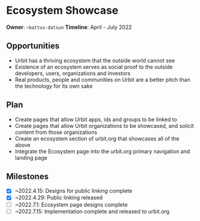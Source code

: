 # Ecosystem Showcase

**Owner**: `~battus-datsun`
**Timeline**: April - July 2022

## Opportunities

- Urbit has a thriving ecosystem that the outside world cannot see
- Existence of an ecosystem serves as social proof to the outside developers,
  users, organizations and investors
- Real products, people and communities on Urbit are a better pitch than the
  technology for its own sake

## Plan

- Create pages that allow Urbit apps, ids and groups to be linked to
- Create pages that allow Urbit organizations to be showcased, and solicit
  content from those organizations
- Create an ecosystem section of urbit.org that showcases all of the above
- Integrate the Ecosystem page into the urbit.org primary navigation and landing
  page
  
## Milestones

- [x] ~2022.4.15: Designs for public linking complete
- [x] ~2022.4.29: Public linking released
- [ ] ~2022.7.1:  Ecosystem page designs complete
- [ ] ~2022.7.15: Implementation complete and released to urbit.org
